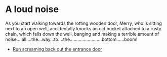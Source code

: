 # **A loud noise**

 As you start walking towards the rotting wooden door, Merry, who is sitting next to an open well, accidentally knocks an old bucket attached to a rusty chain, which falls down the well, banging and making a terrible amount of noise....all....the...way...to....the.........................bottom......boom!

 - [Run screaming back out the entrance door](../begin-journey.md)
  
 


  
 
